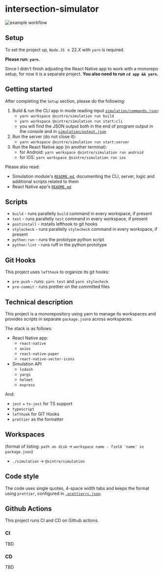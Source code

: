 # intersection-simulator

![example workflow](https://github.com/Xintre/intersection-simulator/actions/workflows/ci.yml/badge.svg)

## Setup

To set the project up, `Node.JS` $\geqslant 22.X$ with `yarn` is required.

**Please run: `yarn`.**

Since I didn't finish adjusting the React Native app to work with a monorepo setup, for now it is a separate project. **You also need to run `cd app && yarn`.**

## Getting started

After completing the `Setup` section, please do the following:

1. Build & run the CLI app in mode reading input [`simulation/commands.json`](simulation/commands.json):
   - `yarn workspace @xintre/simulation run build`
   - `yarn workspace @xintre/simulation run start:cli`
   - you will find the JSON output both in the end of program output in the console and in [`simulation/output.json`](simulation/output.json)
2. Run the server (do not close it):
   - `yarn workspace @xintre/simulation run start:server`
3. Run the React Native app (in another terminal):
   - for Android: `yarn workspace @xintre/simulation run android`
   - for iOS: `yarn workspace @xintre/simulation run ios`

Please also read:

- Simulation module's [`README.md`](./simulation/README.md), documenting the CLI, server, logic and additional scripts related to them
- React Native app's [`README.md`](./app/README.md)

## Scripts

- `build` - runs parallelly `build` command in every workspace, if present
- `test` - runs parallelly `test` command in every workspace, if present
- `postinstall` - installs lefthook to git hooks
- `stylecheck` - runs parallelly `stylecheck` command in every workspace, if present
- `python:run` - runs the prototype python script
- `python:lint` - runs ruff in the python prototype

## Git Hooks

This project uses `lefthook` to organize its git hooks:

- `pre-push` - runs: `yarn test` and `yarn stylecheck`
- `pre-commit` - runs prettier on the committed files

## Technical description

This project is a monorepository using yarn to manage its workspaces and provides scripts in separate `package.json`s across workspaces.

The stack is as follows:

- React Native app:
  - `react-native`
  - `axios`
  - `react-native-paper`
  - `react-native-vector-icons`
- Simulation API
  - `lodash`
  - `yargs`
  - `helmet`
  - `express`

And:

- `jest` + `ts-jest` for TS support
- `typescript`
- `lefthook` for GIT Hooks
- `prettier` as the formatter

## Workspaces

(format of listing: `path on disk` $\rightarrow$ `workspace name - field 'name' in package.json`)

- `./simulation` $\rightarrow$ `@xintre/simulation`

## Code style

The code uses single quotes, 4-space width tabs and keeps the format using `prettier`, configured in [`.prettierrc.json`](./.prettierrc.json).

## Github Actions

This project runs CI and CD on Github actions.

### CI

TBD

### CD

TBD
